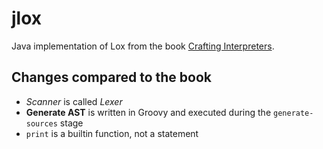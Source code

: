 # jlox

Java implementation of Lox from the book [Crafting Interpreters](https://craftinginterpreters.com).

## Changes compared to the book
* _Scanner_ is called _Lexer_
* **Generate AST** is written in Groovy and executed during the `generate-sources` stage
* `print` is a builtin function, not a statement

